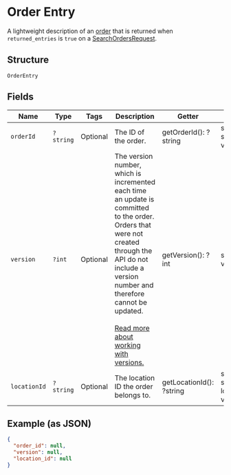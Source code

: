 
# Order Entry

A lightweight description of an [order](../../doc/models/order.md) that is returned when
`returned_entries` is `true` on a [SearchOrdersRequest](../../doc/apis/orders.md#search-orders).

## Structure

`OrderEntry`

## Fields

| Name | Type | Tags | Description | Getter | Setter |
|  --- | --- | --- | --- | --- | --- |
| `orderId` | `?string` | Optional | The ID of the order. | getOrderId(): ?string | setOrderId(?string orderId): void |
| `version` | `?int` | Optional | The version number, which is incremented each time an update is committed to the order.<br>Orders that were not created through the API do not include a version number and<br>therefore cannot be updated.<br><br>[Read more about working with versions.](https://developer.squareup.com/docs/orders-api/manage-orders/update-orders) | getVersion(): ?int | setVersion(?int version): void |
| `locationId` | `?string` | Optional | The location ID the order belongs to. | getLocationId(): ?string | setLocationId(?string locationId): void |

## Example (as JSON)

```json
{
  "order_id": null,
  "version": null,
  "location_id": null
}
```

